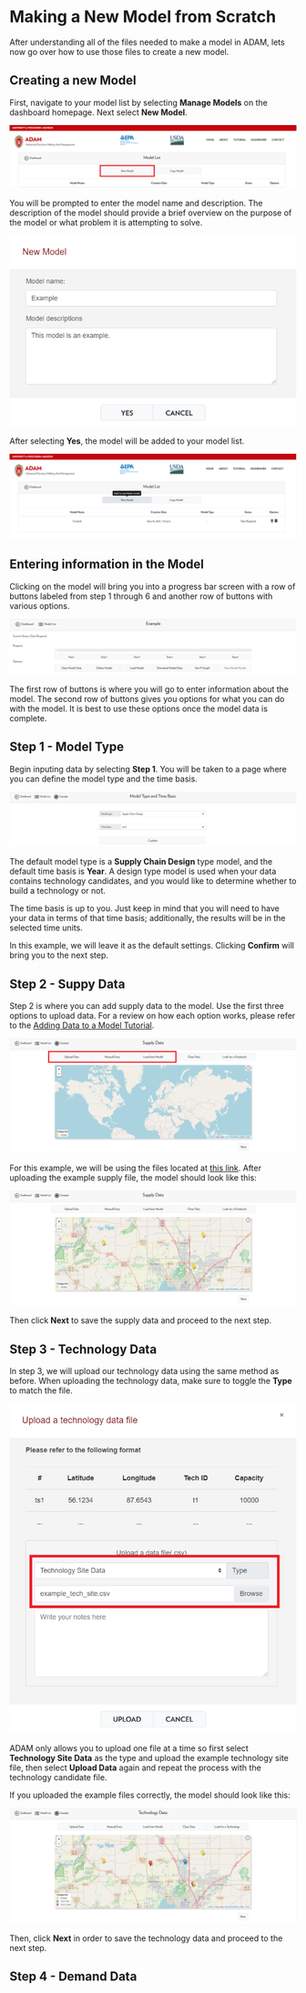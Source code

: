 <h1>Making a New Model from Scratch</h1>

<p>
    After understanding all of the files needed to make a model in ADAM, lets now go over how to use those files to create a new model.  
</p>

<h2>Creating a new Model</h2>

<p>
    First, navigate to your model list by selecting <b>Manage Models</b> on the dashboard homepage. Next select <b>New Model</b>. 
</p>

<img src="Pictures\Dashboard_tutorials\new_model\model_list.png">

<p>
    You will be prompted to enter the model name and description. The description of the model should provide a brief overview on the purpose of the model or what problem it is attempting to solve. 
</p>

<img src="Pictures\Dashboard_tutorials\new_model\enter_info.png">

<p>
    After selecting <b>Yes</b>, the model will be added to your model list.
</p>

<img src="Pictures\Dashboard_tutorials\new_model\new_model.png">

<h2>Entering information in the Model</h2>

<p>
    Clicking on the model will bring you into a progress bar screen with a row of buttons labeled from step 1 through 6 and another row of buttons with various options. 
</p>

<img src="Pictures\Dashboard_tutorials\new_model\progress_bar.png">

<p>
    The first row of buttons is where you will go to enter information about the model. The second row of buttons gives you options for what you can do with the model. It is best to use these options once the model data is complete. 
</p>

<h2>Step 1 - Model Type</h2>

<p>
    Begin inputing data by selecting <b>Step 1</b>. You will be taken to a page where you can define the model type and the time basis. 
</p>

<img src="Pictures\Dashboard_tutorials\new_model\step1.png">

<p>
    The default model type is a <b>Supply Chain Design</b> type model, and the default time basis is <b>Year</b>. A design type model is used when your data contains technology candidates, and you would like to determine whether to build a technology or not.
</p>

<p>
    The time basis is up to you. Just keep in mind that you will need to have your data in terms of that time basis; additionally, the results will be in the selected time units.
</p>

<p>
    In this example, we will leave it as the default settings. Clicking <b>Confirm</b> will bring you to the next step.
</p>

<h2>Step 2 - Suppy Data</h2>

<p>
    Step 2 is where you can add supply data to the model. Use the first three options to upload data. For a review on how each option works, please refer to the 
<a href="/ADAM_Documentation/dashboard_input_data.md">Adding Data to a Model Tutorial</a>.
</p>

<img src="Pictures\Dashboard_tutorials\new_model\step2.png">

<p>
    For this example, we will be using the files located at 
<a href="https://github.com/mshen42/ADAM_Documentation/tree/main/Downloadable_content/Example">this link</a>. After uploading the example supply file, the model should look like this: 
</p>

<img src="Pictures\Dashboard_tutorials\new_model\step2_data.png">

<p>
    Then click <b>Next</b> to save the supply data and proceed to the next step. 
</p>

<h2>Step 3 - Technology Data</h2>

<p>
    In step 3, we will upload our technology data using the same method as before. When uploading the technology data, make sure to toggle the <b>Type</b> to match the file. 
</p>

<img src="Pictures\Dashboard_tutorials\new_model\step3_type.png">

<p>
    ADAM only allows you to upload one file at a time so first select <b>Technology Site Data</b> as the type and upload the example technology site file, then select <b>Upload Data</b> again and repeat the process with the technology candidate file. 
</p>

<p>
    If you uploaded the example files correctly, the model should look like this: 
</p>

<img src="Pictures\Dashboard_tutorials\new_model\step3.png">

<p>
    Then, click <b>Next</b> in order to save the technology data and proceed to the next step. 
</p>

<h2>Step 4 - Demand Data</h2>

<p>
</p>
